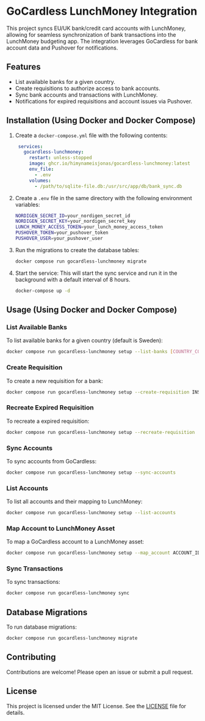 # GoCardless LunchMoney Integration

This project syncs EU/UK bank/credit card accounts with LunchMoney, allowing for seamless synchronization of bank transactions into the LunchMoney budgeting app. The integration leverages GoCardless for bank account data and Pushover for notifications.

## Features

- List available banks for a given country.
- Create requisitions to authorize access to bank accounts.
- Sync bank accounts and transactions with LunchMoney.
- Notifications for expired requisitions and account issues via Pushover.

## Installation (Using Docker and Docker Compose)

1. Create a `docker-compose.yml` file with the following contents:

   ```yml
    services:
      gocardless-lunchmoney:
        restart: unless-stopped
        image: ghcr.io/himynameisjonas/gocardless-lunchmoney:latest
        env_file:
          - .env
        volumes:
          - /path/to/sqlite-file.db:/usr/src/app/db/bank_sync.db
   ```

2. Create a `.env` file in the same directory with the following environment variables:

   ```sh
   NORDIGEN_SECRET_ID=your_nordigen_secret_id
   NORDIGEN_SECRET_KEY=your_nordigen_secret_key
   LUNCH_MONEY_ACCESS_TOKEN=your_lunch_money_access_token
   PUSHOVER_TOKEN=your_pushover_token
   PUSHOVER_USER=your_pushover_user
   ```

3. Run the migrations to create the database tables:

   ```sh
   docker compose run gocardless-lunchmoney migrate
   ```

4. Start the service:
   This will start the sync service and run it in the background with a default interval of 8 hours.
   ```sh
   docker-compose up -d
   ```

## Usage (Using Docker and Docker Compose)

### List Available Banks

To list available banks for a given country (default is Sweden):

```sh
docker compose run gocardless-lunchmoney setup --list-banks [COUNTRY_CODE]
```

### Create Requisition

To create a new requisition for a bank:

```sh
docker compose run gocardless-lunchmoney setup --create-requisition INSTITUTION_ID
```

### Recreate Expired Requisition

To recreate a expired requisition:

```sh
docker compose run gocardless-lunchmoney setup --recreate-requisition
```

### Sync Accounts

To sync accounts from GoCardless:

```sh
docker compose run gocardless-lunchmoney setup --sync-accounts
```

### List Accounts

To list all accounts and their mapping to LunchMoney:

```sh
docker compose run gocardless-lunchmoney setup --list-accounts
```

### Map Account to LunchMoney Asset

To map a GoCardless account to a LunchMoney asset:

```sh
docker compose run gocardless-lunchmoney setup --map_account ACCOUNT_ID --map_asset ASSET_ID
```

### Sync Transactions

To sync transactions:

```sh
docker compose run gocardless-lunchmoney sync
```

## Database Migrations

To run database migrations:

```sh
docker compose run gocardless-lunchmoney migrate
```

## Contributing

Contributions are welcome! Please open an issue or submit a pull request.

## License

This project is licensed under the MIT License. See the [LICENSE](LICENSE) file for details.

